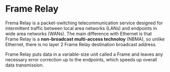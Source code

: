 # Frame Relay

Frema Relay is a packet-switching telecommunication service designed for intermittent traffic between local area networks (LANs) and endpoints in wide area networks (WANs). The main difference with Ethernet is that Frame Relay is a __non-broadcast multi-access technoloy__ (NBMA), so unlike Ethernet, there is no layer 2 Frame Relay destination broadcast address.

Frame Relay puts data in a variable-size unit called a Frame and leaves any necessary error correction up to the endpoints, which speeds up overall data transmission.
